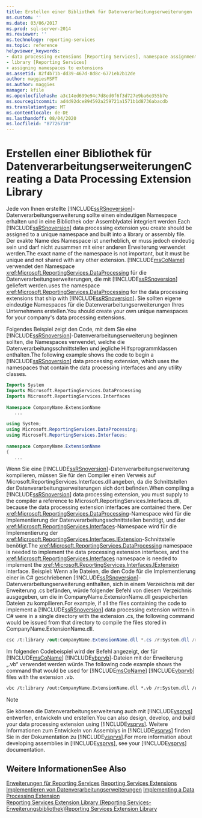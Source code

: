 ```yaml
---
title: Erstellen einer Bibliothek für Datenverarbeitungserweiterungen | Microsoft-Dokumentation
ms.custom: ''
ms.date: 03/06/2017
ms.prod: sql-server-2014
ms.reviewer: ''
ms.technology: reporting-services
ms.topic: reference
helpviewer_keywords:
- data processing extensions [Reporting Services], namespace assignments
- library [Reporting Services]
- assigning namespaces to extensions
ms.assetid: 82f4b71b-dd39-467d-8d8c-6771eb2b12de
author: maggiesMSFT
ms.author: maggies
manager: kfile
ms.openlocfilehash: a3c14ed699e94c7d8ed0f6f3d727e9ba6e355b7e
ms.sourcegitcommit: ad4d92dce894592a259721a1571b1d8736abacdb
ms.translationtype: MT
ms.contentlocale: de-DE
ms.lasthandoff: 08/04/2020
ms.locfileid: "87726710"
---
```

# <a name="creating-a-data-processing-extension-library"></a><span data-ttu-id="821d2-102">Erstellen einer Bibliothek für Datenverarbeitungserweiterungen</span><span class="sxs-lookup"><span data-stu-id="821d2-102">Creating a Data Processing Extension Library</span></span>
  <span data-ttu-id="821d2-103">Jede von Ihnen erstellte [!INCLUDE[ssRSnoversion](../../../includes/ssrsnoversion-md.md)]-Datenverarbeitungserweiterung sollte einen eindeutigen Namespace erhalten und in eine Bibliothek oder Assemblydatei integriert werden.</span><span class="sxs-lookup"><span data-stu-id="821d2-103">Each [!INCLUDE[ssRSnoversion](../../../includes/ssrsnoversion-md.md)] data processing extension you create should be assigned to a unique namespace and built into a library or assembly file.</span></span> <span data-ttu-id="821d2-104">Der exakte Name des Namespace ist unerheblich, er muss jedoch eindeutig sein und darf nicht zusammen mit einer anderen Erweiterung verwendet werden.</span><span class="sxs-lookup"><span data-stu-id="821d2-104">The exact name of the namespace is not important, but it must be unique and not shared with any other extension.</span></span> [!INCLUDE[msCoName](../../../includes/msconame-md.md)] <span data-ttu-id="821d2-105">verwendet den Namespace <xref:Microsoft.ReportingServices.DataProcessing> für die Datenverarbeitungserweiterungen, die mit [!INCLUDE[ssRSnoversion](../../../includes/ssrsnoversion-md.md)] geliefert werden.</span><span class="sxs-lookup"><span data-stu-id="821d2-105">uses the namespace <xref:Microsoft.ReportingServices.DataProcessing> for the data processing extensions that ship with [!INCLUDE[ssRSnoversion](../../../includes/ssrsnoversion-md.md)].</span></span> <span data-ttu-id="821d2-106">Sie sollten eigene eindeutige Namespaces für die Datenverarbeitungserweiterungen Ihres Unternehmens erstellen.</span><span class="sxs-lookup"><span data-stu-id="821d2-106">You should create your own unique namespaces for your company's data processing extensions.</span></span>  
  
 <span data-ttu-id="821d2-107">Folgendes Beispiel zeigt den Code, mit dem Sie eine [!INCLUDE[ssRSnoversion](../../../includes/ssrsnoversion-md.md)]-Datenverarbeitungserweiterung beginnen sollten, die Namespaces verwendet, welche die Datenverarbeitungsschnittstellen und jegliche Hilfsprogrammklassen enthalten.</span><span class="sxs-lookup"><span data-stu-id="821d2-107">The following example shows the code to begin a [!INCLUDE[ssRSnoversion](../../../includes/ssrsnoversion-md.md)] data processing extension, which uses the namespaces that contain the data processing interfaces and any utility classes.</span></span>  
  
```vb  
Imports System  
Imports Microsoft.ReportingServices.DataProcessing  
Imports Microsoft.ReportingServices.Interfaces  
  
Namespace CompanyName.ExtensionName  
   ...  
```  
  
```csharp  
using System;  
using Microsoft.ReportingServices.DataProcessing;  
using Microsoft.ReportingServices.Interfaces;  
  
namespace CompanyName.ExtensionName  
{  
   ...  
```  
  
 <span data-ttu-id="821d2-108">Wenn Sie eine [!INCLUDE[ssRSnoversion](../../../includes/ssrsnoversion-md.md)]-Datenverarbeitungserweiterung kompilieren, müssen Sie für den Compiler einen Verweis auf Microsoft.ReportingServices.Interfaces.dll angeben, da die Schnittstellen der Datenverarbeitungserweiterungen sich dort befinden.</span><span class="sxs-lookup"><span data-stu-id="821d2-108">When compiling a [!INCLUDE[ssRSnoversion](../../../includes/ssrsnoversion-md.md)] data processing extension, you must supply to the compiler a reference to Microsoft.ReportingServices.Interfaces.dll, because the data processing extension interfaces are contained there.</span></span> <span data-ttu-id="821d2-109">Der <xref:Microsoft.ReportingServices.DataProcessing>-Namespace wird für die Implementierung der Datenverarbeitungsschnittstellen benötigt, und der <xref:Microsoft.ReportingServices.Interfaces>-Namespace wird für die Implementierung der <xref:Microsoft.ReportingServices.Interfaces.IExtension>-Schnittstelle benötigt.</span><span class="sxs-lookup"><span data-stu-id="821d2-109">The <xref:Microsoft.ReportingServices.DataProcessing> namespace is needed to implement the data processing extension interfaces, and the <xref:Microsoft.ReportingServices.Interfaces> namespace is needed to implement the <xref:Microsoft.ReportingServices.Interfaces.IExtension> interface.</span></span> <span data-ttu-id="821d2-110">Beispiel: Wenn alle Dateien, die den Code für die Implementierung einer in C# geschriebenen [!INCLUDE[ssRSnoversion](../../../includes/ssrsnoversion-md.md)]-Datenverarbeitungserweiterung enthalten, sich in einem Verzeichnis mit der Erweiterung .cs befänden, würde folgender Befehl von diesem Verzeichnis ausgegeben, um die in CompanyName.ExtensionName.dll gespeicherten Dateien zu kompilieren.</span><span class="sxs-lookup"><span data-stu-id="821d2-110">For example, if all the files containing the code to implement a [!INCLUDE[ssRSnoversion](../../../includes/ssrsnoversion-md.md)] data processing extension written in C# were in a single directory with the extension .cs, the following command would be issued from that directory to compile the files stored in CompanyName.ExtensionName.dll.</span></span>  
  
```csharp  
csc /t:library /out:CompanyName.ExtensionName.dll *.cs /r:System.dll /r:Microsoft.ReportingServices.Interfaces.dll  
```  
  
 <span data-ttu-id="821d2-111">Im folgenden Codebeispiel wird der Befehl angezeigt, der für [!INCLUDE[msCoName](../../../includes/msconame-md.md)] [!INCLUDE[vbprvb](../../../includes/vbprvb-md.md)]-Dateien mit der Erweiterung „.vb“ verwendet werden würde.</span><span class="sxs-lookup"><span data-stu-id="821d2-111">The following code example shows the command that would be used for [!INCLUDE[msCoName](../../../includes/msconame-md.md)] [!INCLUDE[vbprvb](../../../includes/vbprvb-md.md)] files with the extension .vb.</span></span>  
  
```vb  
vbc /t:library /out:CompanyName.ExtensionName.dll *.vb /r:System.dll /r:Microsoft.ReportingServices.Interfaces.dll  
```  
  
> [!NOTE]  
>  <span data-ttu-id="821d2-112">Sie können die Datenverarbeitungserweiterung auch mit [!INCLUDE[vsprvs](../../../includes/vsprvs-md.md)] entwerfen, entwickeln und erstellen.</span><span class="sxs-lookup"><span data-stu-id="821d2-112">You can also design, develop, and build your data processing extension using [!INCLUDE[vsprvs](../../../includes/vsprvs-md.md)].</span></span> <span data-ttu-id="821d2-113">Weitere Informationen zum Entwickeln von Assemblys in [!INCLUDE[vsprvs](../../../includes/vsprvs-md.md)] finden Sie in der Dokumentation zu [!INCLUDE[vsprvs](../../../includes/vsprvs-md.md)].</span><span class="sxs-lookup"><span data-stu-id="821d2-113">For more information about developing assemblies in [!INCLUDE[vsprvs](../../../includes/vsprvs-md.md)], see your [!INCLUDE[vsprvs](../../../includes/vsprvs-md.md)] documentation.</span></span>  
  
## <a name="see-also"></a><span data-ttu-id="821d2-114">Weitere Informationen</span><span class="sxs-lookup"><span data-stu-id="821d2-114">See Also</span></span>  
 <span data-ttu-id="821d2-115">[Erweiterungen für Reporting Services](../reporting-services-extensions.md) </span><span class="sxs-lookup"><span data-stu-id="821d2-115">[Reporting Services Extensions](../reporting-services-extensions.md) </span></span>  
 <span data-ttu-id="821d2-116">[Implementieren von Datenverarbeitungserweiterungen](implementing-a-data-processing-extension.md) </span><span class="sxs-lookup"><span data-stu-id="821d2-116">[Implementing a Data Processing Extension](implementing-a-data-processing-extension.md) </span></span>  
 [<span data-ttu-id="821d2-117">Reporting Services Extension Library (Reporting Services-Erweiterungsbibliothek)</span><span class="sxs-lookup"><span data-stu-id="821d2-117">Reporting Services Extension Library</span></span>](../reporting-services-extension-library.md)  
  
  
